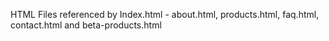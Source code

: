 HTML Files referenced by Index.html - about.html, products.html, faq.html, contact.html and beta-products.html
